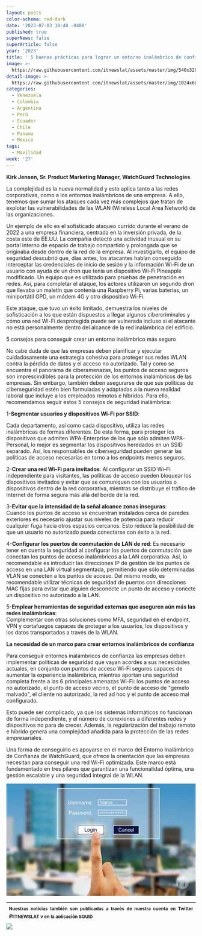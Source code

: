 ```yaml
---
layout: posts
color-schema: red-dark
date: '2023-07-03 10:48 -0400'
published: true
superNews: false
superArticle: false
year: '2023'
title: ' 5 buenas prácticas para lograr un entorno inalámbrico de confianza'
image: >-
  https://raw.githubusercontent.com/itnewslat/assets/master/img/540x320/Cisco-Wifi-p.jpg
detail-image: >-
  https://raw.githubusercontent.com/itnewslat/assets/master/img/1024x680/Cisco-Wifi-g.jpg
categories:
  - Venezuela
  - Colombia
  - Argentina
  - Perú
  - Ecuador
  - Chile
  - Panama
  - Mexico
tags:
  - Movilidad
week: '27'
---
```

**Kirk Jensen, Sr. Product Marketing Manager, WatchGuard Technologies**.

La complejidad es la nueva normalidad y esto aplica tanto a las redes corporativas, como a los entornos inalámbricos de una empresa. A ello, tenemos que sumar los ataques cada vez más complejos que tratan de explotar las vulnerabilidades de las WLAN (Wireless Local Area Network) de las organizaciones.

Un ejemplo de ello es el sofisticado ataqueo currido durante el verano de 2022 a una empresa financiera, centrada en la inversión privada, de la costa este de EE.UU. La compañía detectó una actividad inusual en su portal interno de espacio de trabajo compartido y prolongada que se originaba desde dentro de la red de la empresa. Al investigarlo, el equipo de seguridad descubrió que, días antes, los atacantes habían conseguido interceptar las credenciales de inicio de sesión y la información Wi-Fi de un usuario con ayuda de un dron que tenía un dispositivo Wi-Fi Pineapple modificado. Un equipo que es utilizado para pruebas de penetración en redes. Así, para completar el ataque, los actores utilizaron un segundo dron que llevaba un maletín que contenía una Raspberry Pi, varias baterías, un miniportátil GPD, un módem 4G y otro dispositivo Wi-Fi.

Este ataque, que tuvo un éxito limitado, demuestra los niveles de sofisticación a los que están dispuestos a llegar algunos cibercriminales y cómo una red Wi-Fi desprotegida puede ser vulnerada incluso si el atacante no está personalmente dentro del alcance de la red inalámbrica del edificio.

5 consejos para conseguir crear un entorno inalámbrico más seguro

No cabe duda de que las empresas deben planificar y ejecutar cuidadosamente una estrategia cohesiva para proteger sus redes WLAN contra la pérdida de datos y el acceso no autorizado. Tal y como se encuentra el panorama de ciberamenazas, los puntos de acceso seguros son imprescindibles para la protección de los entornos inalámbricos de las empresas. Sin embargo, también deben asegurarse de que sus políticas de ciberseguridad estén bien formuladas y adaptadas a la nueva realidad laboral que incluye a los empleados remotos e híbridos. Para ello, recomendamos seguir estos 5 consejos de seguridad inalámbrica:

1-**Segmentar usuarios y dispositivos Wi-Fi por SSID**: 

Cada departamento, así como cada dispositivo, utiliza las redes inalámbricas de formas diferentes. De esta forma, para proteger los dispositivos que admiten WPA-Enterprise de los que sólo admiten WPA-Personal, lo mejor es segmentar los dispositivos heredados en un SSID separado. Así, los responsables de ciberseguridad pueden generar las políticas de acceso necesarias en torno a los endpoints menos seguros.

2-**Crear una red Wi-Fi para invitados**:
Al configurar un SSID Wi-Fi independiente para visitantes, las políticas de acceso pueden bloquear los dispositivos invitados y evitar que se comuniquen con los usuarios o dispositivos dentro de la red corporativa, mientras se distribuye el tráfico de Internet de forma segura más allá del borde de la red.

3-**Evitar que la intensidad de la señal alcance zonas inseguras**:  
Cuando los puntos de acceso se encuentran instalados cerca de paredes exteriores es necesario ajustar sus niveles de potencia para reducir cualquier fuga hacia otros espacios cercanos. Esto reduce la posibilidad de que un usuario no autorizado pueda conectarse con éxito a la red.

4-**Configurar los puertos de conmutación de LAN de red**:
Es necesario tener en cuenta la seguridad al configurar los puertos de conmutación que conectan los puntos de acceso inalámbricos a la LAN corporativa. Así, lo recomendable es introducir las direcciones IP de gestión de los puntos de acceso en una LAN virtual segmentada, permitiendo que sólo determinadas VLAN se conecten a los puntos de acceso. Del mismo modo, es recomendable utilizar técnicas de seguridad de puertos con direcciones MAC fijas para evitar que alguien desconecte un punto de acceso y conecte un dispositivo no autorizado a la LAN.
 
5-**Emplear herramientas de seguridad externas que aseguren aún más las redes inalámbricas**:  
Complementar con otras soluciones como MFA, seguridad en el endpoint, VPN y cortafuegos capaces de proteger a los usuarios, los dispositivos y los datos transportados a través de la WLAN.

**La necesidad de un marco para crear entornos inalámbricos de confianza**

Para conseguir entornos inalámbricos de confianza las empresas deben implementar políticas de seguridad que vayan acordes a sus necesidades actuales, en conjunto con puntos de acceso Wi-Fi seguros capaces de aumentar la experiencia inalámbrica, mientras aportan una seguridad completa frente a las 6 principales amenazas Wi-Fi: los puntos de acceso no autorizado, el punto de acceso vecino, el punto de acceso de "gemelo malvado", el cliente no autorizado, la red ad hoc y el punto de acceso mal configurado.

Esto puede ser complicado, ya que los sistemas informáticos no funcionan de forma independiente, y el número de conexiones a diferentes redes y dispositivos no para de crecer. Además, la regularización del trabajo remoto e híbrido genera una complejidad añadida para la protección de las redes empresariales. 

Una forma de conseguirlo es apoyarse en el marco del Entorno Inalámbrico de Confianza de WatchGuard, que ofrece la orientación que las empresas necesitan para conseguir una red Wi-Fi optimizada. Este marco está fundamentado en tres pilares que garantizan una funcionalidad óptima, una gestión escalable y una seguridad integral de la WLAN.

![](https://raw.githubusercontent.com/itnewslat/assets/master/img/540x320/Cisco-Wifi-p.jpg)

<table style="height: 42px;" width="569">
<tbody>
<tr>
<td style="text-align: justify;"><sub><strong>Nuestras noticias también son publicadas a través de nuestra cuenta en Twitter <a href="https://twitter.com/itnewslat?lang=es">@ITNEWSLAT</a> y en la aplicación <a href="https://squidapp.co/en/">SQUID</a></strong></sub></td>
</tr>
</tbody>
</table>

<img src="https://tracker.metricool.com/c3po.jpg?hash=56f88a41e39ab42c063cc51676587a04"/>